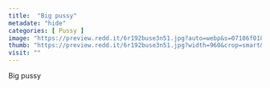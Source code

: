 ```yaml
---
title:  "Big pussy"
metadate: "hide"
categories: [ Pussy ]
image: "https://preview.redd.it/6r192buse3n51.jpg?auto=webp&s=07186f0187f4079da64612216a2d283ea9a3e17a"
thumb: "https://preview.redd.it/6r192buse3n51.jpg?width=960&crop=smart&auto=webp&s=26ba3c2a9bc5502ff6f9cdf8d2a8ec9663f85c9b"
visit: ""
---
```

Big pussy

